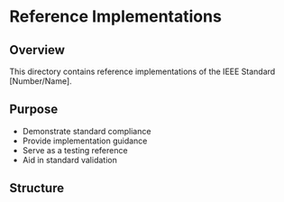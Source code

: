 # Reference Implementations

## Overview
This directory contains reference implementations of the IEEE Standard [Number/Name].

## Purpose
- Demonstrate standard compliance
- Provide implementation guidance
- Serve as a testing reference
- Aid in standard validation

## Structure 
